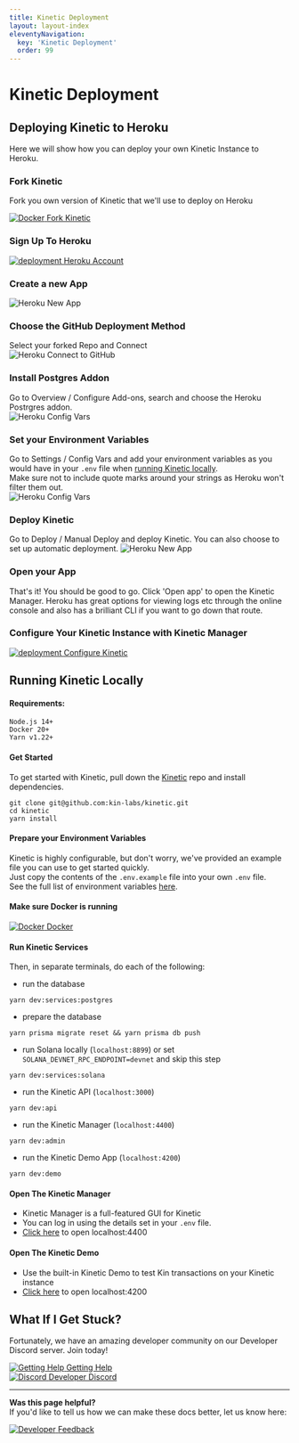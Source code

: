 ```yaml
---
title: Kinetic Deployment
layout: layout-index
eleventyNavigation:
  key: 'Kinetic Deployment'
  order: 99
---
```


# Kinetic Deployment
## Deploying Kinetic to Heroku

Here we will show how you can deploy your own Kinetic Instance to Heroku.

### Fork Kinetic
Fork you own version of Kinetic that we'll use to deploy on Heroku
<div class='navIcons'>
  <a href='https://github.com/kin-labs/kinetic/fork/' target='_blank'><div class='navIcon'>
    <img class='navIcon-icon invert' alt='Docker' src='./images/github-brands.svg'>
    <span class='navIcon-text'>Fork Kinetic</span>
  </div></a>
</div>

### Sign Up To Heroku 
<div class='navIcons'>
  <a href='https://dashboard.heroku.com/apps/' target='_blank'><div class='navIcon'>
    <img class='navIcon-icon herokuIcon' alt='deployment' src='./images/heroku.png'>
    <span class='navIcon-text'>Heroku Account</span>
  </div></a>
</div>

### Create a new App
<img src="./images/Heroku01.png" alt="Heroku New App" class='docImage'/>

### Choose the GitHub Deployment Method
Select your forked Repo and Connect<br/>
<img src="./images/Heroku02.png" alt="Heroku Connect to GitHub" />

### Install Postgres Addon
Go to Overview / Configure Add-ons, search and choose the Heroku Postrgres addon.<br/>
<img src="./images/Heroku04.png" alt="Heroku Config Vars" />

### Set your Environment Variables
Go to Settings / Config Vars and add your environment variables as you would have in your `.env` file when [running Kinetic locally](/developers/deployment/#prepare-your-environment-variables).<br/>
Make sure not to include quote marks around your strings as Heroku won't filter them out.<br/>
<img src="./images/Heroku03.png" alt="Heroku Config Vars" />

### Deploy Kinetic
Go to Deploy / Manual Deploy and deploy Kinetic. You can also choose to set up automatic deployment.
<img src="./images/Heroku05.png" alt="Heroku New App" class='docImage'/>


### Open your App
That's it! You should be good to go. Click 'Open app' to open the Kinetic Manager. Heroku has great options for viewing logs etc through the online console and also has a brilliant CLI if you want to go down that route.

### Configure Your Kinetic Instance with Kinetic Manager
<div class='navIcons'>
  <a href='/developers/kinetic-manager/'><div class='navIcon'>
    <img class='navIcon-icon invert' alt='deployment' src='./images/screwdriver-wrench-solid.svg'>
    <span class='navIcon-text'>Configure Kinetic</span>
  </div></a>
</div>

## Running Kinetic Locally

#### Requirements:
```shell
Node.js 14+
Docker 20+
Yarn v1.22+
```

#### Get Started
To get started with Kinetic, pull down the [Kinetic](https://github.com/kin-labs/kinetic) repo and install dependencies.

```shell
git clone git@github.com:kin-labs/kinetic.git
cd kinetic
yarn install
```
#### Prepare your Environment Variables
Kinetic is highly configurable, but don't worry, we've provided an example file you can use to get started quickly.<br/>
Just copy the contents of the `.env.example` file into your own `.env` file.<br/>
See the full list of environment variables <a href='https://github.com/kin-labs/kinetic/blob/dev/.env.example' target='_blank'>here</a>.

#### Make sure Docker is running
<div class='navIcons'>
  <a href='https://www.docker.com/' target='_blank'><div class='navIcon'>
    <img class='navIcon-icon invert' alt='Docker' src='./images/docker-brands.svg'>
    <span class='navIcon-text'>Docker</span>
  </div></a>
</div>


#### Run Kinetic Services
Then, in separate terminals, do each of the following:

- run the database
```shell
yarn dev:services:postgres
```
- prepare the database
```shell
yarn prisma migrate reset && yarn prisma db push
```
- run Solana locally (`localhost:8899`) or set `SOLANA_DEVNET_RPC_ENDPOINT=devnet` and skip this step
```shell
yarn dev:services:solana
```
- run the Kinetic API (`localhost:3000`)
```shell
yarn dev:api
```
- run the Kinetic Manager (`localhost:4400`)
```shell
yarn dev:admin
```
- run the Kinetic Demo App (`localhost:4200`)
```shell
yarn dev:demo
```

#### Open The Kinetic Manager
- Kinetic Manager is a full-featured GUI for Kinetic
- You can log in using the details set in your `.env` file.
- <a href='http://localhost:4400' target='_blank'>Click here</a> to open localhost:4400
#### Open The Kinetic Demo
- Use the built-in Kinetic Demo to test Kin transactions on your Kinetic instance
- <a href='http://localhost:4200' target='_blank'>Click here</a> to open localhost:4200


## What If I Get Stuck?

Fortunately, we have an amazing developer community on our Developer Discord server. Join today!

<div class='navIcons'>
<a href='/essentials/getting-help/'><div class='navIcon'>
    <img class='navIcon-icon invert' alt='Getting Help' src='../essentials/images/circle-question-regular.svg'>
    <span class='navIcon-text'>Getting Help</span>
  </div></a>
  <a href='https://discord.com/invite/kdRyUNmHDn' target='_blank'><div class='navIcon'>
    <img class='navIcon-icon invert' alt='Discord' src='../essentials/images/discord-brands.svg'>
    <span class='navIcon-text'>Developer Discord</span>
  </div></a>
</div>




***
**Was this page helpful?**<br/>
If you'd like to tell us how we can make these docs better, let us know here:

<div class='navIcons'>
  <a href='https://forms.gle/qhjcDJR59v8RJsaY7' target='_blank'><div class='navIcon'>
    <img class='navIcon-icon invert' alt='Developer' src='../essentials/images/comment-dots-solid.svg'>
    <span class='navIcon-text'>Feedback</span>
  </div></a>
</div>
